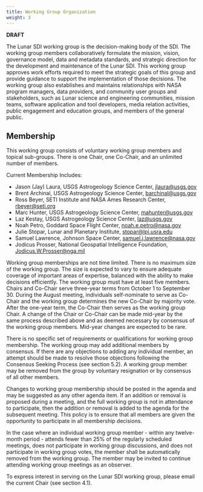 ```yaml
---
title: Working Group Organization
weight: 3
---
```


**DRAFT**

The Lunar SDI working group is the decision-making body of the SDI. The working group members collaboratively formulate the mission, vision, governance model, data and metadata standards, and strategic direction for the development and maintenance of the Lunar SDI. This working group approves work efforts required to meet the strategic goals of this group and provide guidance to support the implementation of those decisions. The working group also establishes and maintains relationships with NASA program managers, data providers, and community user groups and stakeholders, such as Lunar science and engineering communities, mission teams, software application and tool developers, media relation activities, public engagement and education groups, and members of the general public.

## Membership 
This working group consists of voluntary working group members and topical sub-groups.  There is one Chair, one Co-Chair, and an unlimited number of members.

Current Membership Includes:
- Jason (Jay) Laura, USGS Astrogeology Science Center, jlaura@usgs.gov
- Brent Archinal, USGS Astrogeology Science Center, barchinal@usgs.gov
- Ross Beyer, SETI Institute and NASA Ames Research Center, rbeyer@seti.org
- Marc Hunter, USGS Astrogeology Science Center, mahunter@usgs.gov
- Laz Kestay, USGS Astrogeology Science Center, laz@usgs.gov
- Noah Petro, Goddard Space Flight Center, noah.e.petro@nasa.gov
- Julie Stopar, Lunar and Planetary Institute, stopar@lpi.usra.edu
- Samuel Lawrence, Johnson Space Center, samuel.j.lawrence@nasa.gov
- Jodicus Prosser, National Geospatial Intelligence Foundation, Jodicus.W.Prosser@nga.mil

Working group memberships are not time limited. There is no maximum size of the working group. The size is expected to vary to ensure adequate coverage of important areas of expertise, balanced with the ability to make decisions efficiently. The working group must have at least five members. Chairs and Co-Chair serve three-year terms from October 1 to September 30. During the August meeting, individuals self-nominate to serve as Co-Chair and the working group determines the new Co-Chair by majority vote. After the one-year term, the Co-Chair then serves as the working group Chair. A change of the Chair or Co-Chair can be made mid-year by the same process described above and as deemed necessary by consensus of the working group members. Mid-year changes are expected to be rare.

There is no specific set of requirements or qualifications for working group membership. The working group may add additional members by consensus. If there are any objections to adding any individual member, an attempt should be made to resolve those objections following the Consensus Seeking Process (see section 5.2). A working group member may be removed from the group by voluntary resignation or by consensus of all other members.

Changes to working group membership should be posted in the agenda and may be suggested as any other agenda item. If an addition or removal is proposed during a meeting, and the full working group is not in attendance to participate, then the addition or removal is added to the agenda for the subsequent meeting. This policy is to ensure that all members are given the opportunity to participate in all membership decisions.

In the case where an individual working group member - within any twelve-month period - attends fewer than 25% of the regularly scheduled meetings, does not participate in working group discussions, and does not participate in working group votes, the member shall be automatically removed from the working group. The member may be invited to continue attending working group meetings as an observer.

To express interest in serving on the Lunar SDI working group, please email the current Chair (see section 4.1).
